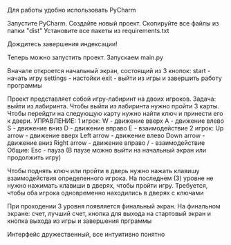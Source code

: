 Для работы удобно использовать PyCharm

Запустите PyCharm. Создайте новый проект. Скопируйте все файлы из папки "dist"
Установите все пакеты из requirements.txt

Дождитесь завершения индексации!

Теперь можно запустить проект. Запускаем main.py

Вначале откроется начальный экран, состоящий из 3 кнопок:
    start - начать игру
    settings - настойки
    exit - выйти из игры и завершить работу программы

Проект представляет собой игру-лабиринт на двоих игроков.
Задача: выйти из лабиринта.
Чтобы выйти из лабиринта нужно пройти 3 карты. 
Чтобы перейдти на следующую карту нужно найти ключ и принести его к двери.
УПРАВЛЕНИЕ:
    1 игрок:
        W - движение вверх
        A - движение влево
        S - движение вниз
        D - движение вправо
        E - взаимодействие
    2 игрок:
        Up arrow - движение вверх
        Left arrow - движение влево
        Down arrow - движение вниз
        Right arrow - движение вправо
        / - взаимодействие
    Общие:
        Esc - пауза (В паузе можно выйти на начальный экран или продолжить игру)

Чтобы поднять ключ или пройти в дверь нужно нажать клавишу взаимодействия определенного игрока.
На последнем (3) уровне не нужно нажимать клавиши в дверях, чтобы пройти игру.
Требуется, чтобы оба игрока одновременно находились в дверях с ключами

При проходении 3 уровня появляется финальный экран.
На финальном экране: счет, лучший счет,
    кнопка для выхода на стартовый экран и кнопка выхода из игры и завершения прграммы

Интерфейс дружественный, все интуитивно понятно
